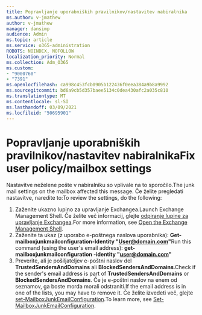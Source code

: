 ```yaml
---
title: Popravljanje uporabniških pravilnikov/nastavitev nabiralnika
ms.author: v-jmathew
author: v-jmathew
manager: dansimp
audience: Admin
ms.topic: article
ms.service: o365-administration
ROBOTS: NOINDEX, NOFOLLOW
localization_priority: Normal
ms.collection: Adm_O365
ms.custom:
- "9000760"
- "7391"
ms.openlocfilehash: ca998c453fcb0905b122436f0eea384a9b8a9992
ms.sourcegitcommit: bd6a9cb5d357baee5134c0dea430afc2a035c810
ms.translationtype: MT
ms.contentlocale: sl-SI
ms.lasthandoff: 03/09/2021
ms.locfileid: "50695901"
---
```

# <a name="fix-user-policymailbox-settings"></a><span data-ttu-id="6623e-102">Popravljanje uporabniških pravilnikov/nastavitev nabiralnika</span><span class="sxs-lookup"><span data-stu-id="6623e-102">Fix user policy/mailbox settings</span></span>

<span data-ttu-id="6623e-103">Nastavitve neželene pošte v nabiralniku so vplivale na to sporočilo.</span><span class="sxs-lookup"><span data-stu-id="6623e-103">The junk mail settings on the mailbox affected this message.</span></span> <span data-ttu-id="6623e-104">Če želite pregledati nastavitve, naredite to:</span><span class="sxs-lookup"><span data-stu-id="6623e-104">To review the settings, do the following:</span></span>

1. <span data-ttu-id="6623e-105">Zaženite ukazno lupino za upravljanje Exchangea.</span><span class="sxs-lookup"><span data-stu-id="6623e-105">Launch Exchange Management Shell.</span></span> <span data-ttu-id="6623e-106">Če želite več informacij, glejte [odpiranje lupine za upravljanje Exchangea](https://go.microsoft.com/fwlink/?linkid=2101432).</span><span class="sxs-lookup"><span data-stu-id="6623e-106">For more information, see [Open the Exchange Management Shell](https://go.microsoft.com/fwlink/?linkid=2101432).</span></span>
2. <span data-ttu-id="6623e-107">Zaženite ta ukaz (z uporabo e-poštnega naslova uporabnika):  **Get-mailboxjunkmailconfiguration-Identity "User@domain.com"**</span><span class="sxs-lookup"><span data-stu-id="6623e-107">Run this command (using the user's email address):  **get-mailboxjunkmailconfiguration -identity "user@domain.com"**</span></span>
3. <span data-ttu-id="6623e-108">Preverite, ali je pošiljateljev e-poštni naslov del **TrustedSendersAndDomains** ali **BlockedSendersAndDomains**.</span><span class="sxs-lookup"><span data-stu-id="6623e-108">Check if the sender's email address is part of **TrustedSendersAndDomains** or **BlockedSendersAndDomains**.</span></span> <span data-ttu-id="6623e-109">Če je e-poštni naslov na enem od seznamov, ga boste morda morali odstraniti.</span><span class="sxs-lookup"><span data-stu-id="6623e-109">If the email address is in one of the lists, you may have to remove it.</span></span> <span data-ttu-id="6623e-110">Če želite izvedeti več, glejte [set-MailboxJunkEmailConfiguration](https://go.microsoft.com/fwlink/?linkid=2101047).</span><span class="sxs-lookup"><span data-stu-id="6623e-110">To learn more, see [Set-MailboxJunkEmailConfiguration](https://go.microsoft.com/fwlink/?linkid=2101047).</span></span>
